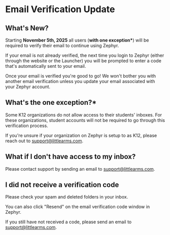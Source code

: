 # Email Verification Update

## What's New?

Starting **November 5th, 2025** all users (**with one exception\***) will be required to verify their email to continue using Zephyr.

If your email is not already verified, the next time you login to Zephyr (either through the website or the Launcher) you will be prompted to enter a code that's automatically sent to your email.

Once your email is verified you're good to go! We won't bother you with another email verification unless you update your email associated with your Zephyr account.

## What's the one exception?\*

Some K12 organizations do not allow access to their students' inboxes. For these organizations, student accounts will not be required to go through this verification process.

If you're unsure if your organization on Zephyr is setup to as K12, please reach out to support@littlearms.com.

## What if I don't have access to my inbox?

Please contact support by sending an email to support@littlearms.com.

## I did not receive a verification code

Please check your spam and deleted folders in your inbox.

You can also click "Resend" on the email verification code window in Zephyr.

If you still have not received a code, please send an email to support@littlearms.com.

